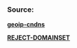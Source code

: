 ### Source:

**[geoip-cndns](https://github.com/eslco/base/blob/main/rule/singbox/geoip/geoip-cndns.json)**

**[REJECT-DOMAINSET](https://github.com/luzhnan/luzhnan-list/blob/main/REJECT-DOMAINSET.conf)**
